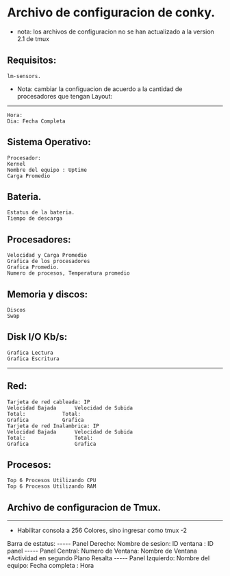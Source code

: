 Archivo de configuracion de conky.
=========
* nota: los archivos de configuracion no se han actualizado a la version 2.1 de tmux

Requisitos: 
----
    lm-sensors.
* Nota: cambiar la configuacion de acuerdo a la cantidad de procesadores que tengan
Layout:
----
    Hora:
    Dia: Fecha Completa
    
Sistema Operativo:
----    
    Procesador:
    Kernel 
    Nombre del equipo : Uptime
    Carga Promedio 
Bateria.
----
    Estatus de la bateria. 
    Tiempo de descarga
Procesadores:
----
    Velocidad y Carga Promedio
    Grafica de los procesadores
    Grafica Promedio.
    Numero de procesos, Temperatura promedio
Memoria y discos:
----
    Discos
    Swap
Disk I/O Kb/s:
----
    Grafica Lectura
    Grafica Escritura
----
Red:
----
    Tarjeta de red cableada: IP
    Velocidad Bajada      Velocidad de Subida
    Total: 		      Total:
    Grafica 	      Grafica
    Tarjeta de red Inalambrica: IP
    Velocidad Bajada      Velocidad de Subida
    Total:                Total:
    Grafica               Grafica
Procesos:
----
    Top 6 Procesos Utilizando CPU
    Top 6 Procesos Utilizando RAM



## Archivo de configuracion de Tmux.
----
* Habilitar consola a 256 Colores, sino ingresar como tmux -2

Barra de estatus:
	-----
	Panel Derecho:
		Nombre de sesion: ID ventana : ID panel
	-----
	Panel Central:
		Numero de Ventana: Nombre de Ventana
	*Actividad en segundo Plano Resalta
	-----
	Panel Izquierdo:
		Nombre del equipo: Fecha completa : Hora

